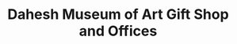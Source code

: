 ---
title: "Dahesh Museum of Art Gift Shop and Offices"
url: /new-york/dahesh-museum-of-art-gift-shop-and-offices/
shop: gift
---